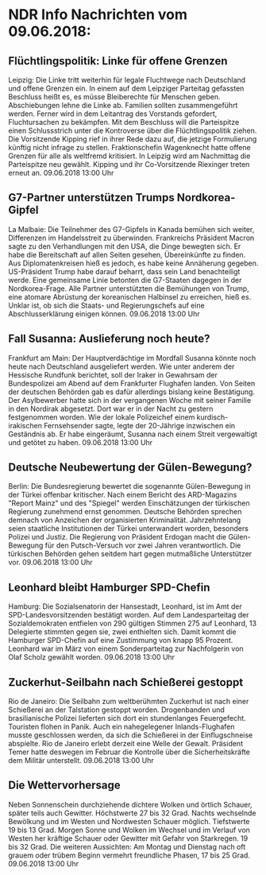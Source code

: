# NDR Info Nachrichten vom 09.06.2018:


## Flüchtlingspolitik: Linke für offene Grenzen
Leipzig: Die Linke tritt weiterhin für legale Fluchtwege nach Deutschland und offene Grenzen ein. In einem auf dem Leipziger Parteitag gefassten Beschluss heißt es, es müsse Bleiberechte für Menschen geben. Abschiebungen lehne die Linke ab. Familien sollten zusammengeführt werden. Ferner wird in dem Leitantrag des Vorstands gefordert, Fluchtursachen zu bekämpfen. Mit dem Beschluss will die Parteispitze einen Schlussstrich unter die Kontroverse über die Flüchtlingspolitik ziehen. Die Vorsitzende Kipping rief in ihrer Rede dazu auf, die jetzige Formulierung künftig nicht infrage zu stellen. Fraktionschefin Wagenknecht hatte offene Grenzen für alle als weltfremd kritisiert. In Leipzig wird am Nachmittag die Parteispitze neu gewählt. Kipping und ihr Co-Vorsitzende Riexinger treten erneut an. 09.06.2018 13:00 Uhr 

## G7-Partner unterstützen Trumps Nordkorea-Gipfel
La Malbaie: Die Teilnehmer des G7-Gipfels in Kanada bemühen sich weiter, Differenzen im Handelsstreit zu überwinden. Frankreichs Präsident Macron sagte zu den Verhandlungen mit den USA, die Dinge bewegten sich. Er habe die Bereitschaft auf allen Seiten gesehen, Übereinkünfte zu finden. Aus Diplomatenkreisen hieß es jedoch, es habe keine Annäherung gegeben. US-Präsident Trump habe darauf beharrt, dass sein Land benachteiligt werde. Eine gemeinsame Linie betonten die G7-Staaten dagegen in der Nordkorea-Frage. Alle Partner unterstützten die Bemühungen von Trump, eine atomare Abrüstung der koreanischen Halbinsel zu erreichen, hieß es. Unklar ist, ob sich die Staats- und Regierungschefs auf eine Abschlusserklärung einigen können. 09.06.2018 13:00 Uhr 

## Fall Susanna: Auslieferung noch heute?
Frankfurt am Main: Der Hauptverdächtige im Mordfall Susanna könnte noch heute nach Deutschland ausgeliefert werden. Wie unter anderem der Hessische Rundfunk berichtet, soll der Iraker in Gewahrsam der Bundespolizei am Abend auf dem Frankfurter Flughafen landen. Von Seiten der deutschen Behörden gab es dafür allerdings bislang keine Bestätigung. Der Asylbewerber hatte sich in der vergangenen Woche mit seiner Familie in den Nordirak abgesetzt. Dort war er in der Nacht zu gestern festgenommen worden. Wie der lokale Polizeichef einem kurdisch-irakischen Fernsehsender sagte, legte der 20-Jährige inzwischen ein Geständnis ab. Er habe eingeräumt, Susanna nach einem Streit vergewaltigt und getötet zu haben. 09.06.2018 13:00 Uhr 

## Deutsche Neubewertung der Gülen-Bewegung?
Berlin: Die Bundesregierung bewertet die sogenannte Gülen-Bewegung in der Türkei offenbar kritischer. Nach einem Bericht des ARD-Magazins "Report Mainz" und des "Spiegel" werden Einschätzungen der türkischen Regierung zunehmend ernst genommen. Deutsche Behörden sprechen demnach von Anzeichen der organisierten Kriminalität. Jahrzehntelang seien staatliche Institutionen der Türkei unterwandert worden, besonders Polizei und Justiz. Die Regierung von Präsident Erdogan macht die Gülen-Bewegung für den Putsch-Versuch vor zwei Jahren verantwortlich. Die türkischen Behörden gehen seitdem hart gegen mutmaßliche Unterstützer vor. 09.06.2018 13:00 Uhr 

## Leonhard bleibt Hamburger SPD-Chefin
Hamburg: Die Sozialsenatorin der Hansestadt, Leonhard, ist im Amt der SPD-Landesvorsitzenden bestätigt worden. Auf dem Landesparteitag der Sozialdemokraten entfielen von 290 gültigen Stimmen 275 auf Leonhard, 13 Delegierte stimmten gegen sie, zwei enthielten sich. Damit kommt die Hamburger SPD-Chefin auf eine Zustimmung von knapp 95 Prozent. Leonhard war im März von einem Sonderparteitag zur Nachfolgerin von Olaf Scholz gewählt worden. 09.06.2018 13:00 Uhr 

## Zuckerhut-Seilbahn nach Schießerei gestoppt
Rio de Janeiro: Die Seilbahn zum weltberühmten Zuckerhut ist nach einer Schießerei an der Talstation gestoppt worden. Drogenbanden und brasilianische Polizei lieferten sich dort ein stundenlanges Feuergefecht. Touristen flohen in Panik. Auch ein nahegelegener Inlands-Flughafen musste geschlossen werden, da sich die Schießerei in der Einflugschneise abspielte. Rio de Janeiro erlebt derzeit eine Welle der Gewalt. Präsident Temer hatte deswegen im Februar die Kontrolle über die Sicherheitskräfte dem Militär unterstellt. 09.06.2018 13:00 Uhr 

## Die Wettervorhersage
Neben Sonnenschein durchziehende dichtere Wolken und örtlich Schauer, später teils auch Gewitter. Höchstwerte 27 bis 32 Grad. Nachts wechselnde Bewölkung und im Westen und Nordwesten Schauer möglich. Tiefstwerte 19 bis 13 Grad. Morgen Sonne und Wolken im Wechsel und im Verlauf von Westen her kräftige Schauer oder Gewitter mit Gefahr von Starkregen. 19 bis 32 Grad. Die weiteren Aussichten: Am Montag und Dienstag nach oft grauem oder trübem Beginn vermehrt freundliche Phasen, 17 bis 25 Grad. 09.06.2018 13:00 Uhr 
